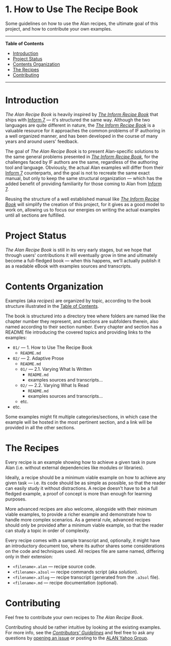 # 1. How to Use The Recipe Book

Some guidelines on how to use the Alan recipes, the ultimate goal of this project, and how to contribute your own examples.


-----

**Table of Contents**

<!-- MarkdownTOC autolink="true" bracket="round" autoanchor="false" lowercase="only_ascii" uri_encoding="true" levels="1,2,3" -->

- [Introduction](#introduction)
- [Project Status](#project-status)
- [Contents Organization](#contents-organization)
- [The Recipes](#the-recipes)
- [Contributing](#contributing)

<!-- /MarkdownTOC -->

-----

# Introduction

_The Alan Recipe Book_ is heavily inspired by _[The Inform Recipe Book]_ that ships with [Inform 7] — it's structured the same way.
Although the two languages are quite different in nature, the _[The Inform Recipe Book]_ is a valuable resource for it approaches the common problems of IF authoring in a well organized manner, and has been developed in the course of many years and around users' feedback.

The goal of _The Alan Recipe Book_ is to present Alan-specific solutions to the same general problems presented in _[The Inform Recipe Book]_, for the challenges faced by IF authors are the same, regardless of the authoring tool and language.
Obviously, the actual Alan examples will differ from their [Inform 7] counterparts, and the goal is not to recreate the same exact manual, but only to keep the same structural organization — which has the added benefit of providing familiarity for those coming to Alan from [Inform 7].

Reusing the structure of a well established manual like _[The Inform Recipe Book]_ will simplify the creation of this project, for it gives as a good model to work on, allowing us to focus our energies on writing the actual examples until all sections are fulfilled.

# Project Status

_The Alan Recipe Book_ is still in its very early stages, but we hope that through users' contributions it will eventually grow in time and ultimately become a full-fledged book — when this happens, we'll actually publish it as a readable eBook with examples sources and transcripts.

# Contents Organization

Examples (aka _recipes_) are organized by topic, according to the book structure illustrated in the [Table of Contents].

The book is structured into a directory tree where folders are named like the chapter number they represent, and sections are subfolders therein, also named according to their section number.
Every chapter and section has a README file introducing the covered topics and providing links to the examples:

- `01/` — 1. How to Use The Recipe Book
    + `README.md`
- `02/` — 2. Adaptive Prose
    + `README.md`
    + `01/` — 2.1. Varying What Is Written
        * `README.md`
        * examples sources and transcripts...
    + `02/` — 2.2. Varying What Is Read
        * `README.md`
        * examples sources and transcripts...
    + etc.
- etc.

Some examples might fit multiple categories/sections, in which case the example will be hosted in the most pertinent section, and a link will be provided in all the other sections.

# The Recipes

Every recipe is an example showing how to achieve a given task in pure Alan (i.e. without external dependencies like modules or libraries).

Ideally, a recipe should be a minimum viable example on how to achieve any given task — i.e. its code should be as simple as possible, so that the reader can easily study it without distractions.
A recipe doesn't have to be a full fledged example, a proof of concept is more than enough for learning purposes.

More advanced recipes are also welcome, alongside with their minimum viable examples, to provide a richer example and demonstrate how to handle more complex scenarios.
As a general rule, advanced recipes should only be provided after a minimum viable example, so that the reader can study a topic in order of complexity.

Every recipe comes with a sample transcript and, optionally, it might have an introductory document too, where its author shares some considerations on the code and techniques used.
All recipes file are same named, differing only in their extension:

- `<filename>.alan` — recipe source code.
- `<filename>.a3sol` — recipe commands script (aka _solution_).
- `<filename>.a3log` — recipe transcript (generated from the `.a3sol` file).
- `<filename>.md` — recipe documentation (optional).

# Contributing

Feel free to contribute your own recipes to _The Alan Recipe Book_. 

Contributing should be rather intuitive by looking at the existing examples.
For more info, see the _[Contributors' Guidelines]_ and feel free to ask any questions by [opening an issue] or posting to the [ALAN Yahoo Group].

<!-----------------------------------------------------------------------------
                               REFERENCE LINKS
------------------------------------------------------------------------------>

[Inform 7]: http://inform7.com "Visit Inform 7 website"
[The Inform Recipe Book]: http://inform7.com/book/RB_1_1.html "View 'The Inform Recipe Book' online"

[ALAN Yahoo Group]: https://groups.yahoo.com/neo/groups/alan-if/info "Visit the Alan-IF group on Yahoo"

<!-- repo xrefs -->

[opening an issue]: https://github.com/tajmone/alan-by-examples/issues/new "Click to open an issue"

[Table of Contents]: ../README.md#table-of-contents
[Contributors' Guidelines]: ../../CONTRIBUTING.md

<!-- EOF -->
